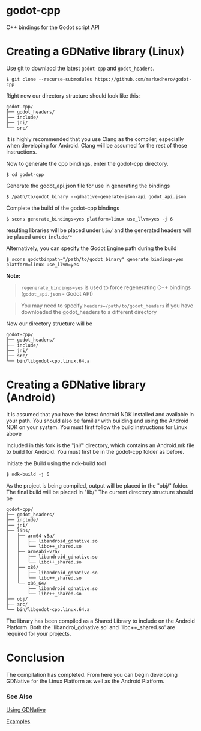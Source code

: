 # godot-cpp
C++ bindings for the Godot script API

# Creating a GDNative library (Linux)

Use git to downlaod the latest `godot-cpp` and `godot_headers`.
```
$ git clone --recurse-submodules https://github.com/markedhero/godot-cpp
```
Right now our directory structure should look like this:
```
godot-cpp/
├── godot_headers/
├── include/
├── jni/
└── src/
```

It is highly recommended that you use Clang as the compiler, especially when developing for Android.  Clang will be assumed for the rest of these instructions.

Now to generate the cpp bindings, enter the godot-cpp directory.
```
$ cd godot-cpp
```
Generate the godot_api.json file for use in generating the bindings
```
$ /path/to/godot_binary --gdnative-generate-json-api godot_api.json
```
Complete the build of the godot-cpp bindings
```
$ scons generate_bindings=yes platform=linux use_llvm=yes -j 6
```
resulting libraries will be placed under `bin/` and the generated headers will be placed under `include/*`

Alternatively, you can specify the Godot Engine path during the build
```
$ scons godotbinpath="/path/to/godot_binary" generate_bindings=yes platform=linux use_llvm=yes
```

**Note:**
> `regenerate_bindings=yes` is used to force regenerating C++ bindings (`godot_api.json` - Godot API)

> You may need to specify `headers=/path/to/godot_headers` if you have downloaded the godot_headers to a different directory

Now our directory structure will be
```
godot-cpp/
├── godot_headers/
├── include/
├── jni/
├── src/
└── bin/libgodot-cpp.linux.64.a
```

# Creating a GDNative library (Android)

It is assumed that you have the latest Android NDK installed and available in your path.
You should also be familiar with building and using the Android NDK on your system.
You must first follow the build instructions for Linux above

Included in this fork is the "jni/" directory, which contains an Android.mk file to build for Android.
You must first be in the godot-cpp folder as before.

Initiate the Build using the ndk-build tool
```
$ ndk-build -j 6
```

As the project is being compiled, output will be placed in the "obj/" folder.  The final build will be placed in "lib/"
The current directory structure should be
```
godot-cpp/
├── godot_headers/
├── include/
├── jni/
├── libs/
│   ├── arm64-v8a/
│   │   ├── libandroid_gdnative.so
│   │   └── libc++_shared.so
│   ├── armeabi-v7a/
│   │   ├── libandroid_gdnative.so
│   │   └── libc++_shared.so
│   ├── x86/
│   │   ├── libandroid_gdnative.so
│   │   └── libc++_shared.so
│   └── x86_64/
│       ├── libandroid_gdnative.so
│       └── libc++_shared.so
├── obj/
├── src/
└── bin/libgodot-cpp.linux.64.a
```

The library has been compiled as a Shared Library to include on the Android Platform.  Both the 'libandroi_gdnative.so' and 'libc++_shared.so' are required for your projects.

# Conclusion
The compilation has completed.  From here you can begin developing GDNative for the Linux Platform as well as the Android Platform.

### See Also

[Using GDNative](http://docs.godotengine.org/en/latest/tutorials/plugins/gdnative/gdnative-cpp-example.html#using-your-gdnative-module)

[Examples](https://github.com/markedhero/GDNative-demos)
